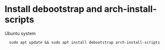 

 # Install debootstrap and arch-install-scripts


Ubuntu system
```
  sudo apt update && sudo apt install debootstrap arch-install-scripts
```